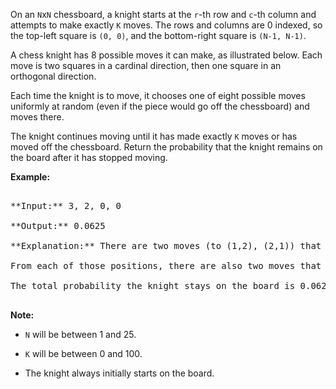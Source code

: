 

On an `N`x`N` chessboard, a knight starts at the `r`-th row and `c`-th column and attempts to make exactly `K` moves.  The rows and columns are 0 indexed, so the top-left square is `(0, 0)`, and the bottom-right square is `(N-1, N-1)`.



A chess knight has 8 possible moves it can make, as illustrated below.  Each move is two squares in a cardinal direction, then one square in an orthogonal direction.



Each time the knight is to move, it chooses one of eight possible moves uniformly at random (even if the piece would go off the chessboard) and moves there.



The knight continues moving until it has made exactly `K` moves or has moved off the chessboard.  Return the probability that the knight remains on the board after it has stopped moving.


**Example:**<br />
<pre>
**Input:** 3, 2, 0, 0
**Output:** 0.0625
**Explanation:** There are two moves (to (1,2), (2,1)) that will keep the knight on the board.
From each of those positions, there are also two moves that will keep the knight on the board.
The total probability the knight stays on the board is 0.0625.
</pre>


**Note:**<br />
- `N` will be between 1 and 25.
- `K` will be between 0 and 100.
- The knight always initially starts on the board.

